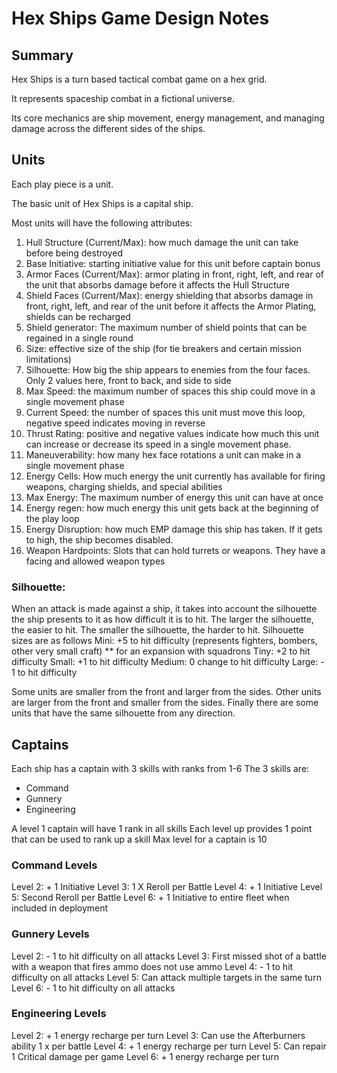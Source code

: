 # Hex Ships Game Design Notes

## Summary

Hex Ships is a turn based tactical combat game on a hex grid.

It represents spaceship combat in a fictional universe.

Its core mechanics are ship movement, energy management, and managing damage across the different sides of the ships.


## Units

Each play piece is a unit.

The basic unit of Hex Ships is a capital ship.

Most units will have the following attributes:
1. Hull Structure (Current/Max): how much damage the unit can take before being destroyed
2. Base Initiative: starting initiative value for this unit before captain bonus
3. Armor Faces (Current/Max): armor plating in front, right, left, and rear of the unit that absorbs damage before it affects the Hull Structure
4. Shield Faces (Current/Max): energy shielding that absorbs damage in front, right, left, and rear of the unit before it affects the Armor Plating, shields can be recharged
5. Shield generator: The maximum number of shield points that can be regained in a single round
6. Size: effective size of the ship (for tie breakers and certain mission limitations)
7. Silhouette: How big the ship appears to enemies from the four faces. Only 2 values here, front to back, and side to side
8. Max Speed: the maximum number of spaces this ship could move in a single movement phase
9. Current Speed: the number of spaces this unit must move this loop,  negative speed indicates moving in reverse
10. Thrust Rating: positive and negative values indicate how much this unit can increase or decrease its speed in a single movement phase. 
11. Maneuverability: how many hex face rotations a unit can make in a single movement phase 
12. Energy Cells:  How much energy the unit currently has available for firing weapons, charging shields, and special abilities
13. Max Energy: The maximum number of energy this unit can have at once
14. Energy regen: how much energy this unit gets back at the beginning of the play loop
15. Energy Disruption: how much EMP damage this ship has taken.  If it gets to high, the ship becomes disabled.
16. Weapon Hardpoints: Slots that can hold turrets or weapons. They have a facing and allowed weapon types



### Silhouette:
When an attack is made against a ship, it takes into account the silhouette the ship presents to it as how difficult it is to hit.
The larger the silhouette, the easier to hit.  The smaller the silhouette, the harder to hit.
Silhouette sizes are as follows
Mini:  +5 to hit difficulty (represents fighters, bombers, other very small craft) ** for an expansion with squadrons
Tiny:  +2 to hit difficulty
Small: +1 to hit difficulty
Medium: 0 change to hit difficulty
Large: - 1 to hit difficulty

Some units are smaller from the front and larger from the sides.
Other units are larger from the front and smaller from the sides.
Finally there are some units that have the same silhouette from any direction.


## Captains

Each ship has a captain with 3 skills with ranks from 1-6
The 3 skills are:
- Command
- Gunnery
- Engineering

A level 1 captain will have 1 rank in all skills
Each level up provides 1 point that can be used to rank up a skill
Max level for a captain is 10

### Command Levels
Level 2: + 1 Initiative
Level 3: 1 X Reroll per Battle
Level 4: + 1 Initiative
Level 5: Second Reroll per Battle
Level 6: + 1 Initiative to entire fleet when included in deployment

### Gunnery Levels
Level 2: - 1 to hit difficulty on all attacks
Level 3: First missed shot of a battle with a weapon that fires ammo does not use ammo
Level 4: - 1 to hit difficulty on all attacks
Level 5: Can attack multiple targets in the same turn
Level 6: - 1 to hit difficulty on all attacks

### Engineering Levels
Level 2: + 1 energy recharge per turn
Level 3: Can use the Afterburners ability 1 x per battle
Level 4: + 1 energy recharge per turn
Level 5: Can repair 1 Critical damage per game
Level 6: + 1 energy recharge per turn
